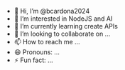 - 👋 Hi, I’m @bcardona2024
- 👀 I’m interested in NodeJS and AI
- 🌱 I’m currently learning create APIs
- 💞️ I’m looking to collaborate on ...
- 📫 How to reach me ...
- 😄 Pronouns: ...
- ⚡ Fun fact: ...

<!---
bcardona2024/bcardona2024 is a ✨ special ✨ repository because its `README.md` (this file) appears on your GitHub profile.
You can click the Preview link to take a look at your changes.
--->
